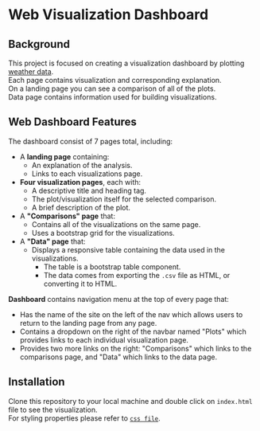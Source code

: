 # Web Visualization Dashboard

## Background

This project is focused on creating a visualization dashboard by plotting [weather data](Resources/cities.csv).<br>
Each page contains visualization and corresponding explanation.<br>
On a landing page you can see a comparison of all of the plots.<br>
Data page contains information used for building visualizations.

## Web Dashboard Features 

The dashboard consist of 7 pages total, including:

* A **landing page** containing:
  * An explanation of the analysis.
  * Links to each visualizations page.
* **Four visualization pages**, each with:
  * A descriptive title and heading tag.
  * The plot/visualization itself for the selected comparison.
  * A brief description of the plot.
* A **"Comparisons" page** that:
  * Contains all of the visualizations on the same page.
  * Uses a bootstrap grid for the visualizations.
* A **"Data" page** that:
  * Displays a responsive table containing the data used in the visualizations.
    * The table is a bootstrap table component.
    * The data comes from exporting the `.csv` file as HTML, or converting it to HTML. 

**Dashboard** contains navigation menu at the top of every page that:

* Has the name of the site on the left of the nav which allows users to return to the landing page from any page.
* Contains a dropdown on the right of the navbar named "Plots" which provides links to each individual visualization page.
* Provides two more links on the right: "Comparisons" which links to the comparisons page, and "Data" which links to the data page.

## Installation 

Clone this repository to your local machine and double click on `index.html` file to see the visualization.<br>
For styling properties please refer to [`css file`](html_css/style.css).